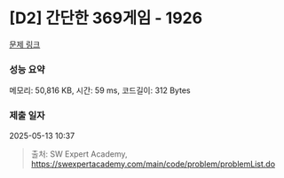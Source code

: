 # [D2] 간단한 369게임 - 1926 

[문제 링크](https://swexpertacademy.com/main/code/problem/problemDetail.do?contestProbId=AV5PTeo6AHUDFAUq) 

### 성능 요약

메모리: 50,816 KB, 시간: 59 ms, 코드길이: 312 Bytes

### 제출 일자

2025-05-13 10:37



> 출처: SW Expert Academy, https://swexpertacademy.com/main/code/problem/problemList.do